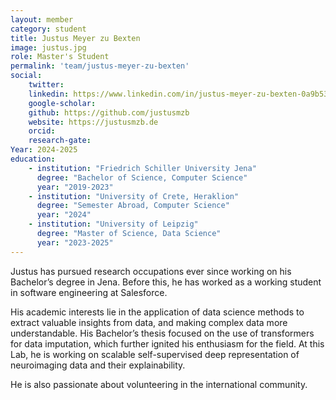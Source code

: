 ```yaml
---
layout: member
category: student
title: Justus Meyer zu Bexten
image: justus.jpg
role: Master's Student
permalink: 'team/justus-meyer-zu-bexten'
social:
    twitter: 
    linkedin: https://www.linkedin.com/in/justus-meyer-zu-bexten-0a9b53212/
    google-scholar: 
    github: https://github.com/justusmzb
    website: https://justusmzb.de
    orcid: 
    research-gate: 
Year: 2024-2025
education:
    - institution: "Friedrich Schiller University Jena"
      degree: "Bachelor of Science, Computer Science"
      year: "2019-2023"
    - institution: "University of Crete, Heraklion"
      degree: "Semester Abroad, Computer Science"
      year: "2024"
    - institution: "University of Leipzig"
      degree: "Master of Science, Data Science"
      year: "2023-2025"
---
```

Justus has pursued research occupations ever since working on his Bachelor’s degree in Jena. Before this, he has worked as a working student in software engineering at Salesforce.

His academic interests lie in the application of data science methods to extract valuable insights from data, and making complex data more understandable. His Bachelor’s thesis focused on the use of transformers for data imputation, which further ignited his enthusiasm for the field. At this Lab, he is working on scalable self-supervised deep representation of neuroimaging data and their explainability.

He is also passionate about volunteering in the international community.